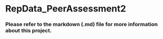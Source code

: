 # RepData_PeerAssessment2
### Please refer to the markdown (.md) file for more information about this project. 

